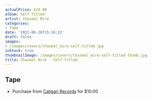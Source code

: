 ```yaml
---
actualPrice: $10.00
album: Self-Titled
artist: Chasmal Mire
categories:
- Tape
date: '2021-06-26T15:16:22'
draft: false
images:
- /images/covers/chasmal_mire-self-titled.jpg
inStock: true
thumbnailImage: /images/covers/chasmal_mire-self-titled-thumb.jpg
title: Chasmal Mire - Self-Titled
---
```


## Tape
* Purchase from [Caligari Records](https://caligarirecords.storenvy.com/products/31886227-chasmal-mire-self-titled-cd) for $10.00
